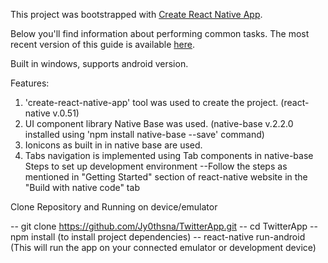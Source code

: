 This project was bootstrapped with [Create React Native App](https://github.com/react-community/create-react-native-app).

Below you'll find information about performing common tasks. The most recent version of this guide is available [here](https://github.com/react-community/create-react-native-app/blob/master/react-native-scripts/template/README.md).


Built in windows, supports android version.

Features:
1. 'create-react-native-app' tool was used to create the project. (react-native v.0.51)
2. UI component library Native Base was used. (native-base v.2.2.0 installed using 'npm install native-base --save' command)
3. Ionicons as built in in native base are used. 
4. Tabs navigation is implemented using Tab components in native-base
Steps to set up development environment --Follow the steps as mentioned in "Getting Started" section of react-native website in the "Build with native code" tab

Clone Repository and Running on device/emulator

-- git clone https://github.com/Jy0thsna/TwitterApp.git
-- cd TwitterApp
-- npm install (to install project dependencies)
-- react-native run-android (This will run the app on your connected emulator or development device)
